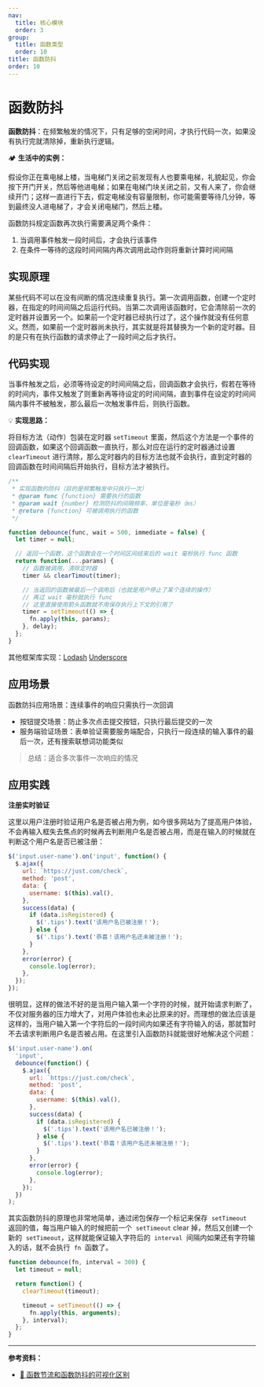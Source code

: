 ```yaml
---
nav:
  title: 核心模块
  order: 3
group:
  title: 函数类型
  order: 10
title: 函数防抖
order: 10
---
```


# 函数防抖

**函数防抖**：在频繁触发的情况下，只有足够的空闲时间，才执行代码一次，如果没有执行完就清除掉，重新执行逻辑。

🏕 **生活中的实例：**

假设你正在乘电梯上楼，当电梯门关闭之前发现有人也要乘电梯，礼貌起见，你会按下开门开关，然后等他进电梯；如果在电梯门块关闭之前，又有人来了，你会继续开门；这样一直进行下去，假定电梯没有容量限制，你可能需要等待几分钟，等到最终没人进电梯了，才会关闭电梯门，然后上楼。

函数防抖规定函数再次执行需要满足两个条件：

1. 当调用事件触发一段时间后，才会执行该事件
2. 在条件一等待的这段时间间隔内再次调用此动作则将重新计算时间间隔

## 实现原理

某些代码不可以在没有间断的情况连续重复执行。第一次调用函数，创建一个定时器，在指定的时间间隔之后运行代码。当第二次调用该函数时，它会清除前一次的定时器并设置另一个。如果前一个定时器已经执行过了，这个操作就没有任何意义。然而，如果前一个定时器尚未执行，其实就是将其替换为一个新的定时器。目的是只有在执行函数的请求停止了一段时间之后才执行。

## 代码实现

当事件触发之后，必须等待设定的时间间隔之后，回调函数才会执行，假若在等待的时间内，事件又触发了则重新再等待设定的时间间隔，直到事件在设定的时间间隔内事件不被触发，那么最后一次触发事件后，则执行函数。

💡 **实现思路：**

将目标方法（动作）包装在定时器 `setTimeout` 里面，然后这个方法是一个事件的回调函数，如果这个回调函数一直执行，那么对应在运行的定时器通过设置 `clearTimeout` 进行清除，那么定时器内的目标方法也就不会执行，直到定时器的回调函数在时间间隔后开始执行，目标方法才被执行。

```js
/**
 * 实现函数的防抖（目的是频繁触发中只执行一次）
 * @param func {function} 需要执行的函数
 * @param wait {number} 检测防抖的间隔频率，单位是毫秒（ms）
 * @return {function} 可被调用执行的函数
 */

function debounce(func, wait = 500, immediate = false) {
  let timer = null;

  // 返回一个函数，这个函数会在一个时间区间结束后的 wait 毫秒执行 func 函数
  return function(...params) {
    // 函数被调用，清除定时器
    timer && clearTimout(timer);

    // 当返回的函数被最后一个调用后（也就是用户停止了某个连续的操作）
    // 再过 wait 毫秒就执行 func
    // 这里直接使用箭头函数就不用保存执行上下文的引用了
    timer = setTimeout(() => {
      fn.apply(this, params);
    }, delay);
  };
}
```

其他框架库实现：[Lodash](https://github.com/lodash/lodash/blob/master/debounce.js) [Underscore](https://underscorejs.org/#debounce)

## 应用场景

函数防抖应用场景：连续事件的响应只需执行一次回调

- 按钮提交场景：防止多次点击提交按钮，只执行最后提交的一次
- 服务端验证场景：表单验证需要服务端配合，只执行一段连续的输入事件的最后一次，还有搜索联想词功能类似

> 总结：适合多次事件一次响应的情况

## 应用实践

**注册实时验证**

这里以用户注册时验证用户名是否被占用为例，如今很多网站为了提高用户体验，不会再输入框失去焦点的时候再去判断用户名是否被占用，而是在输入的时候就在判断这个用户名是否已被注册：

```js
$('input.user-name').on('input', function() {
  $.ajax({
    url: `https://just.com/check`,
    method: 'post',
    data: {
      username: $(this).val(),
    },
    success(data) {
      if (data.isRegistered) {
        $('.tips').text('该用户名已被注册！');
      } else {
        $('.tips').text('恭喜！该用户名还未被注册！');
      }
    },
    error(error) {
      console.log(error);
    },
  });
});
```

很明显，这样的做法不好的是当用户输入第一个字符的时候，就开始请求判断了，不仅对服务器的压力增大了，对用户体验也未必比原来的好。而理想的做法应该是这样的，当用户输入第一个字符后的一段时间内如果还有字符输入的话，那就暂时不去请求判断用户名是否被占用。在这里引入函数防抖就能很好地解决这个问题：

```js
$('input.user-name').on(
  'input',
  debounce(function() {
    $.ajax({
      url: `https://just.com/check`,
      method: 'post',
      data: {
        username: $(this).val(),
      },
      success(data) {
        if (data.isRegistered) {
          $('.tips').text('该用户名已被注册！');
        } else {
          $('.tips').text('恭喜！该用户名还未被注册！');
        }
      },
      error(error) {
        console.log(error);
      },
    });
  })
);
```

其实函数防抖的原理也非常地简单，通过闭包保存一个标记来保存  `setTimeout`  返回的值，每当用户输入的时候把前一个  `setTimeout` clear 掉，然后又创建一个新的  `setTimeout`，这样就能保证输入字符后的  `interval`  间隔内如果还有字符输入的话，就不会执行  `fn`  函数了。

```js
function debounce(fn, interval = 300) {
  let timeout = null;

  return function() {
    clearTimeout(timeout);

    timeout = setTimeout(() => {
      fn.apply(this, arguments);
    }, interval);
  };
}
```

---

**参考资料：**

- [📝 函数节流和函数防抖的可视化区别](http://demo.nimius.net/debounce_throttle/)
